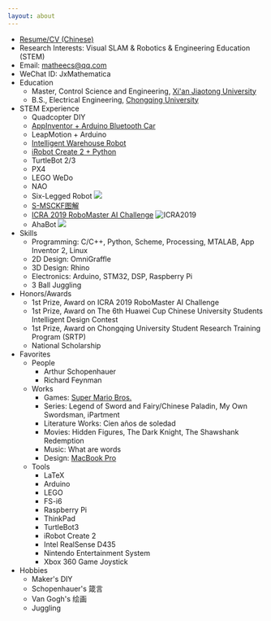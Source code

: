 ```yaml
---
layout: about
---
```


- [Resume/CV (Chinese)](/files/cv/cv2019.pdf)
- Research Interests: Visual SLAM & Robotics & Engineering Education (STEM)
- Email: <matheecs@qq.com>
- WeChat ID: JxMathematica
  <!-- ![JxMathematica](https://tvax4.sinaimg.cn/large/d494c514ly1gakypy0tsqj21uy0gatdf.jpg) -->
- Education
  - Master, Control Science and Engineering, [Xi'an Jiaotong University](http://www.xjtu.edu.cn)
  - B.S., Electrical Engineering, [Chongqing University](http://www.cqu.edu.cn/v1/)
- STEM Experience
  - Quadcopter DIY
  - [AppInventor + Arduino Bluetooth Car](https://www.arduino.cn/thread-17552-1-1.html)
  - LeapMotion + Arduino
  - [Intelligent Warehouse Robot](https://github.com/matheecs/Auto-Picking-Robot)
  - [iRobot Create 2 + Python](https://github.com/matheecs/iRobot-Create-2-OI-Python)
  - TurtleBot 2/3
  - PX4
  - LEGO WeDo
  - NAO
  - Six-Legged Robot
  ![](https://tva1.sinaimg.cn/large/d494c514ly1gcmbadww41j2204201nk4.jpg)
  - [S-MSCKF图解](https://www.bilibili.com/video/av94771869)
  - [ICRA 2019 RoboMaster AI Challenge](https://www.bilibili.com/video/av94578715)
  ![ICRA2019](https://tva2.sinaimg.cn/large/d494c514ly1gctqafk8cfj22k62yo7wk.jpg)
  - AhaBot
  ![](https://tvax1.sinaimg.cn/large/d494c514ly1gaiawqrx4lj20sl0dc76e.jpg)
  <!-- - Assistant -->
  <!-- ![IMG_7670](https://tvax1.sinaimg.cn/large/d494c514ly1gctqcv7ifuj21wy2pgkjn.jpg) -->
- Skills
  - Programming: C/C++, Python, Scheme, Processing, MTALAB, App Inventor 2, Linux
  - 2D Design: OmniGraffle
  - 3D Design: Rhino
  - Electronics: Arduino, STM32, DSP, Raspberry Pi
  - 3 Ball Juggling
  <!-- ![out](https://tva3.sinaimg.cn/large/d494c514ly1gcsglssxgdg20go0b4qv5.gif) -->
- Honors/Awards
  - 1st Prize, Award on ICRA 2019 RoboMaster AI Challenge
  - 1st Prize, Award on The 6th Huawei Cup Chinese University Students Intelligent Design Contest
  - 1st Prize, Award on Chongqing University Student Research Training Program (SRTP)
  - National Scholarship
- Favorites
  - People
    - Arthur Schopenhauer
    - Richard Feynman
  - Works
    - Games: [Super Mario Bros.](http://www.freesupergames.com/super-mario-bros.php)
    - Series: Legend of Sword and Fairy/Chinese Paladin, My Own Swordsman, iPartment
    - Literature Works: Cien años de soledad
    - Movies: Hidden Figures, The Dark Knight, The Shawshank Redemption
    - Music: What are words
    - Design: [MacBook Pro](https://www.apple.com/macbook-pro/)
  - Tools
    - LaTeX
    - Arduino
    - LEGO
    - FS-i6
    - Raspberry Pi
    - ThinkPad
    - TurtleBot3
    - iRobot Create 2
    - Intel RealSense D435
    - Nintendo Entertainment System
    - Xbox 360 Game Joystick
- Hobbies
  - Maker's DIY
  - Schopenhauer's 箴言
  - Van Gogh's 绘画
  - Juggling